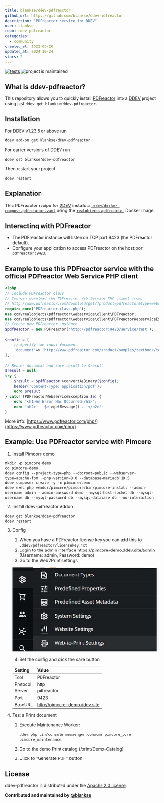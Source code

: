 ```yaml
---
title: blankse/ddev-pdfreactor
github_url: https://github.com/blankse/ddev-pdfreactor
description: "PDFreactor service for DDEV"
user: blankse
repo: ddev-pdfreactor
categories:
  - community
created_at: 2022-03-26
updated_at: 2024-10-24
stars: 2
---
```


[![tests](https://github.com/blankse/ddev-pdfreactor/actions/workflows/tests.yml/badge.svg)](https://github.com/blankse/ddev-pdfreactor/actions/workflows/tests.yml) ![project is maintained](https://img.shields.io/maintenance/yes/2024.svg)

## What is ddev-pdfreactor?

This repository allows you to quickly install [PDFreactor](https://www.pdfreactor.com/) into a [DDEV](https://ddev.readthedocs.io) project using just `ddev get blankse/ddev-pdfreactor`.

## Installation

For DDEV v1.23.5 or above run

```sh
ddev add-on get blankse/ddev-pdfreactor
```

For earlier versions of DDEV run

```sh
ddev get blankse/ddev-pdfreactor
```

Then restart your project

```sh
ddev restart
```

## Explanation

This PDFreactor recipe for [DDEV](https://ddev.readthedocs.io) installs a [`.ddev/docker-compose.pdfreactor.yaml`](https://github.com/blankse/ddev-pdfreactor/blob/main/docker-compose.pdfreactor.yaml) using the [`realobjects/pdfreactor`](https://hub.docker.com/r/realobjects/pdfreactor/) Docker image.

## Interacting with PDFreactor

* The PDFreactor instance will listen on TCP port 9423 (the PDFreactor default).
* Configure your application to access PDFreactor on the host:port `pdfreactor:9423`.

## Example to use this PDFreactor service with the official PDFreactor Web Service PHP client

```php
<?php
// Include PDFreactor class
// You can download the PDFreactor Web Service PHP client from:
// http://www.pdfreactor.com/download/get/?product=pdfreactor&type=webservice_clients&jre=false
require_once('PDFreactor.class.php');
use com\realobjects\pdfreactor\webservice\client\PDFreactor;
use com\realobjects\pdfreactor\webservice\client\PDFreactorWebserviceException;
// Create new PDFreactor instance
$pdfReactor = new PDFreactor('http://pdfreactor:9423/service/rest');

$config = [
    // Specify the input document
    'document'=> 'http://www.pdfreactor.com/product/samples/textbook/textbook.html',
];

// Render document and save result to $result
$result = null;
try {
    $result = $pdfReactor->convertAsBinary($config);
    header('Content-Type: application/pdf');
    echo $result;
} catch (PDFreactorWebserviceException $e) {
    echo '<h1>An Error Has Occurred</h1>';
    echo '<h2>' . $e->getMessage() . '</h2>';
}
```

More info: [https://www.pdfreactor.com/php/](https://www.pdfreactor.com/php/)

## Example: Use PDFreactor service with Pimcore

1. Install Pimcore demo
```
mkdir -p pimcore-demo
cd pimcore-demo
ddev config --project-type=php --docroot=public --webserver-type=apache-fpm --php-version=8.0 --database=mariadb:10.5
ddev composer create -y -n pimcore/demo
ddev exec php vendor/pimcore/pimcore/bin/pimcore-install --admin-username admin --admin-password demo --mysql-host-socket db --mysql-username db --mysql-password db --mysql-database db --no-interaction
```
2. Install ddev-pdfreactor Addon
```
ddev get blankse/ddev-pdfreactor
ddev restart
```
3. Config
    1. When you have a PDFreactor license key you can add this to `.ddev/pdfreactor/licensekey.txt`
    2. Login to the admin interface https://pimcore-demo.ddev.site/admin (Username: admin, Password: demo)
    3. Go to the Web2Print settings

    ![Web-to-print settings menu](https://raw.githubusercontent.com/blankse/ddev-pdfreactor/main/images/web-to-print-settings-menu.jpg)

    4. Set the config and click the save button

    | Setting  | Value                         |
    |----------|-------------------------------|
    | Tool     | PDFreactor                    |
    | Protocol | http                          |
    | Server   | pdfreactor                    |
    | Port     | 9423                          |
    | BaseURL  | http://pimcore-demo.ddev.site |

4. Test a Print document
   1. Execute Maintenance Worker:

      `ddev php bin/console messenger:consume pimcore_core pimcore_maintenance`

   3. Go to the demo Print catalog (/print/Demo-Catalog)
   4. Click to "Generate PDF" button

## License

ddev-pdfreactor is distributed under the [Apache 2.0 license](https://github.com/blankse/ddev-pdfreactor/blob/main/LICENSE).

**Contributed and maintained by [@blankse](https://github.com/blankse)**

